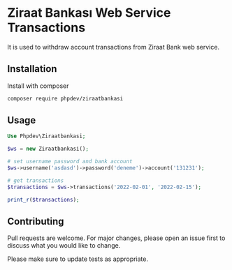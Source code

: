 # Ziraat Bankası Web Service Transactions

It is used to withdraw account transactions from Ziraat Bank web service.

## Installation

Install with composer

```bash
composer require phpdev/ziraatbankasi
```

## Usage

```php
Use Phpdev\Ziraatbankasi;

$ws = new Ziraatbankasi();

# set username password and bank account
$ws->username('asdasd')->password('deneme')->account('131231');

# get transactions
$transactions = $ws->transactions('2022-02-01', '2022-02-15');

print_r($transactions);

```

## Contributing
Pull requests are welcome. For major changes, please open an issue first to discuss what you would like to change.

Please make sure to update tests as appropriate.

